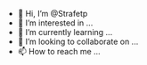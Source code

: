 - 👋 Hi, I’m @Strafetp
- 👀 I’m interested in ...
- 🌱 I’m currently learning ...
- 💞️ I’m looking to collaborate on ...
- 📫 How to reach me ...

<!---
Strafetp/Strafetp is a ✨ special ✨ repository because its `README.md` (this file) appears on your GitHub profile.
You can click the Preview link to take a look at your changes.
--->
